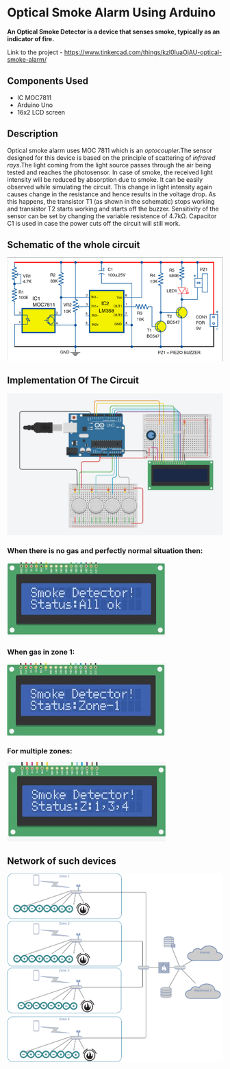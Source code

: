 # Optical Smoke Alarm Using Arduino
**An Optical Smoke Detector is a device that senses smoke, typically as an indicator of fire.**

Link to the project - https://www.tinkercad.com/things/kzl0IuaOjAU-optical-smoke-alarm/

## Components Used

* IC MOC7811
* Arduino Uno
* 16x2 LCD screen

## Description
Optical smoke alarm uses MOC 7811 which is an *optocoupler*.The sensor designed for this device is based on the principle of scattering of *infrared rays*.The light coming from the light source passes through the air being tested and reaches the photosensor. In case of smoke, the received light intensity will be reduced by absorption due to smoke. It can be easily observed while simulating the circuit. This change in light intensity again causes change in the resistance and hence results in the voltage drop. As this happens, the transistor T1 (as shown in the schematic) stops working and transistor T2 starts working and starts off the buzzer. Sensitivity of the sensor can be set by changing the variable resistence of 4.7kΩ. Capacitor C1 is used in case the power cuts off the circuit will still work.


## Schematic of the whole circuit

![Analog Circuit](Schematic/Sch1.png)

## Implementation Of The Circuit

![Circuit on Arduino Board](Schematic/smoke_detect.JPG)

### When there is no gas and perfectly normal situation then:

![All ok!](Schematic/allok.JPG)

### When gas in zone 1:

![Zone 1](Schematic/zone1.JPG)

### For multiple zones:

![Multiple Zone](Schematic/z134.JPG)

## Network of such devices

![Network](Schematic/network.jpg)

